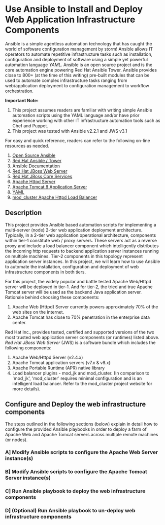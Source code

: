 # Use Ansible to Install and Deploy Web Application Infrastructure Components

Ansible is a simple agentless automation technology that has caught the world of software configuration management by storm!  Ansible allows IT operators to automate repetitive infrastructure tasks such as installation, configuration and deployment of software using a simple yet powerful automation language *YAML*.  Ansible is an open source project and is the core automation engine powering Red Hat Ansible Tower.  Ansible provides close to 800+ (at the time of this writing) pre-built modules that can be used to automate complex infrastructure tasks ranging from web/application deployment to configuration management to workflow orchestration.

**Important Note:** 
1.  This project assumes readers are familiar with writing simple Ansible automation scripts using the YAML language and/or have prior experience working with other IT infrastructure automation tools such as Chef and Puppet.
2.  This project was tested with Ansible v2.2.1 and JWS v3.1

For easy and quick reference, readers can refer to the following on-line resources as needed.

1.  [Open Source Ansible](https://www.ansible.com/)
2.  [Red Hat Ansible / Tower](https://www.redhat.com/en/technologies/management/ansible)
3.  [Ansible Documentation](https://docs.ansible.com/)
4.  [Red Hat JBoss Web Server](https://access.redhat.com/documentation/en/red-hat-jboss-web-server/)
5.  [Red Hat JBoss Core Services](https://access.redhat.com/documentation/en/red-hat-jboss-core-services/)
6.  [Apache Httpd Server](https://httpd.apache.org/)
7.  [Apache Tomcat 8 Application Server](https://tomcat.apache.org/tomcat-8.0-doc/index.html)
8.  [YAML](http://yaml.org/)
9.  [mod_cluster Apache Httpd Load Balancer](http://mod-cluster.jboss.org/)

## Description
This project provides Ansible based automation scripts for implementing a multi-server (node) 2-tier web application deployment architecture.  Typically, in a 2-tier web application operational architecture, components within tier-1 constitute web / proxy servers.  These servers act as a reverse proxy and include a load balancer component which intelligently distributes the incoming http requests to backend application server instances running on multiple machines.  Tier-2 components in this topology represent application server instances.  In this project, we will learn how to use Ansible to automate the installation, configuration and deployment of web infrastructure components in both tiers.

For this project, the widely popular and battle tested Apache Web/Httpd server will be deployed in tier-1.  And for tier-2, the tried and true Apache Tomcat server will be used as the backend Java application server.  Rationale behind choosing these components:

1.  Apache Web (Httpd) Server currently powers approximately 70% of the web sites on the internet.  
2.  Apache Tomcat has close to 70% penetration in the enterprise data center.

Red Hat Inc., provides tested, certified and supported versions of the two most trusted web application server components (or runtimes) listed above.  *Red Hat JBoss Web Server* (JWS) is a software bundle which includes the following components:

1.  Apache Web/Httpd Server (v2.4.x)
2.  Apache Tomcat application servers (v7.x & v8.x)
3.  Apache Portable Runtime (APR) native library
4.  Load balancer plugins - mod_jk and mod_cluster.  (In comparison to 'mod_jk', 'mod_cluster' requires minimal configuration and is an intelligent load balancer.  Refer to the mod_cluster project website for more details).

## Configure and Deploy the web infrastructure components
The steps outlined in the following sections (below) explain in detail how to configure the provided Ansible playbooks in order to deploy a farm of Apache Web and Apache Tomcat servers across multiple remote machines (or nodes).

### A] Modify Ansible scripts to configure the Apache Web Server instance(s)

### B] Modify Ansible scripts to configure the Apache Tomcat Server instance(s)

### C] Run Ansible playbook to deploy the web infrastructure components

### D] (Optional) Run Ansible playbook to un-deploy web infrastructure components

